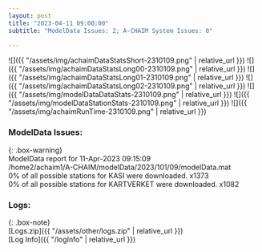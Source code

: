 ```yaml
---
layout: post
title: "2023-04-11 09:00:00"
subtitle: "ModelData Issues: 2; A-CHAIM System Issues: 0"

---
```


![]({{ "/assets/img/achaimDataStatsShort-2310109.png" | relative_url }})
![]({{ "/assets/img/achaimDataStatsLong00-2310109.png" | relative_url }})
![]({{ "/assets/img/achaimDataStatsLong01-2310109.png" | relative_url }})
![]({{ "/assets/img/achaimDataStatsLong02-2310109.png" | relative_url }})
![]({{ "/assets/img/modelDataDataStats-2310109.png" | relative_url }})
![]({{ "/assets/img/modelDataStationStats-2310109.png" | relative_url }})
![]({{ "/assets/img/achaimRunTime-2310109.png" | relative_url }})


### ModelData Issues:  
  
{: .box-warning}  
 ModelData report for 11-Apr-2023 09:15:09   
 /home2/achaim1/A-CHAIM/modelData/2023/101/09/modelData.mat   
 0% of all possible stations for KASI were downloaded. x1373   
 0% of all possible stations for KARTVERKET were downloaded. x1082   
  


### Logs:  
  
{: .box-note}  
[Logs.zip]({{ "/assets/other/logs.zip" | relative_url }})  
[Log Info]({{ "/logInfo" | relative_url }})  
